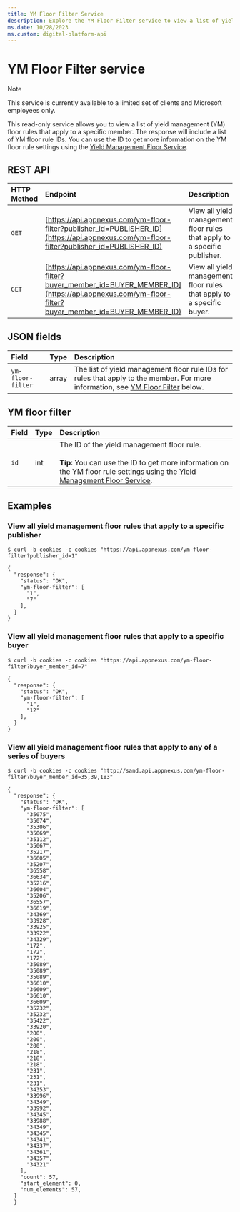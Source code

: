 ```yaml
---
title: YM Floor Filter Service
description: Explore the YM Floor Filter service to view a list of yield management (YM) floor rules that apply to a specific member.
ms.date: 10/28/2023
ms.custom: digital-platform-api
---
```


# YM Floor Filter service

> [!NOTE]
> This service is currently available to a limited set of clients and Microsoft employees only.

This read-only service allows you to view a list of yield management (YM) floor rules that apply to a specific member. The response will include a list of YM floor rule IDs. You can use the ID to get more information on the YM floor rule settings using the [Yield Management Floor Service](yield-management-floor-service.md).

## REST API

| HTTP Method | Endpoint | Description |
|:---|:---|:---|
| `GET` | [https://api.appnexus.com/ym-floor-filter?publisher_id=PUBLISHER_ID](https://api.appnexus.com/ym-floor-filter?publisher_id=PUBLISHER_ID) | View all yield management floor rules that apply to a specific publisher. |
| `GET` | [https://api.appnexus.com/ym-floor-filter?buyer_member_id=BUYER_MEMBER_ID](https://api.appnexus.com/ym-floor-filter?buyer_member_id=BUYER_MEMBER_ID) | View all yield management floor rules that apply to a specific buyer. |

## JSON fields

| Field | Type | Description |
|:---|:---|:---|
| `ym-floor-filter` | array | The list of yield management floor rule IDs for rules that apply to the member. For more information, see [YM Floor Filter](#ym-floor-filter) below. |

## YM floor filter

| Field | Type | Description |
|:---|:---|:---|
| `id` | int | The ID of the yield management floor rule.<br><br>**Tip:** You can use the ID to get more information on the YM floor rule settings using the [Yield Management Floor Service](yield-management-floor-service.md). |

## Examples

### View all yield management floor rules that apply to a specific publisher

```
$ curl -b cookies -c cookies "https://api.appnexus.com/ym-floor-filter?publisher_id=1"
  
{
  "response": {
    "status": "OK",
    "ym-floor-filter": [
      "1",
      "7"
    ],
  }
}
```

### View all yield management floor rules that apply to a specific buyer

```
$ curl -b cookies -c cookies "https://api.appnexus.com/ym-floor-filter?buyer_member_id=7"
  
{
  "response": {
    "status": "OK",
    "ym-floor-filter": [
      "1",
      "12"
    ],
  }
}
```

### View all yield management floor rules that apply to any of a series of buyers

```
$ curl -b cookies -c cookies "http://sand.api.appnexus.com/ym-floor-filter?buyer_member_id=35,39,183"
  
{
  "response": {
    "status": "OK",
    "ym-floor-filter": [
      "35075",
      "35074",
      "35306",
      "35069",
      "35112",
      "35067",
      "35217",
      "36605",
      "35207",
      "36558",
      "36634",
      "35216",
      "36604",
      "35206",
      "36557",
      "36619",
      "34369",
      "33928",
      "33925",
      "33922",
      "34329",
      "172",
      "172",
      "172",
      "35089",
      "35089",
      "35089",
      "36610",
      "36609",
      "36610",
      "36609",
      "35232",
      "35232",
      "35422",
      "33920",
      "200",
      "200",
      "200",
      "218",
      "218",
      "218",
      "231",
      "231",
      "231",
      "34353",
      "33996",
      "34349",
      "33992",
      "34345",
      "33988",
      "34349",
      "34345",
      "34341",
      "34337",
      "34361",
      "34357",
      "34321"
    ],
    "count": 57,
    "start_element": 0,
    "num_elements": 57,
  }
  }
```
